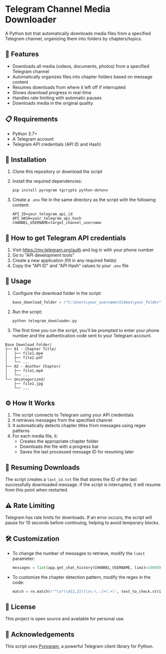 # Telegram Channel Media Downloader

A Python bot that automatically downloads media files from a specified Telegram channel, organizing them into folders by chapters/topics.

## 🌟 Features

- Downloads all media (videos, documents, photos) from a specified Telegram channel
- Automatically organizes files into chapter folders based on message content
- Resumes downloads from where it left off if interrupted
- Shows download progress in real-time
- Handles rate limiting with automatic pauses
- Downloads media in the original quality

## 📋 Requirements

- Python 3.7+
- A Telegram account
- Telegram API credentials (API ID and Hash)

## 🔧 Installation

1. Clone this repository or download the script

2. Install the required dependencies:
   ```bash
   pip install pyrogram tgcrypto python-dotenv
   ```

3. Create a `.env` file in the same directory as the script with the following content:
   ```
   API_ID=your_telegram_api_id
   API_HASH=your_telegram_api_hash
   CHANNEL_USERNAME=target_channel_username
   ```

## 🔑 How to get Telegram API credentials

1. Visit https://my.telegram.org/auth and log in with your phone number
2. Go to "API development tools"
3. Create a new application (fill in any required fields)
4. Copy the "API ID" and "API Hash" values to your `.env` file

## 🚀 Usage

1. Configure the download folder in the script:
   ```python
   base_download_folder = r"C:\Users\your_username\Videos\your_folder"
   ```

2. Run the script:
   ```bash
   python telegram_downloader.py
   ```

3. The first time you run the script, you'll be prompted to enter your phone number and the authentication code sent to your Telegram account.


```
Base Download Folder/
├── 01 - Chapter Title/
│   ├── file1.mp4
│   ├── file2.pdf
│   └── ...
├── 02 - Another Chapter/
│   ├── file1.mp4
│   └── ...
└── Uncategorized/
    ├── file1.jpg
    └── ...
```

## ⚙️ How It Works

1. The script connects to Telegram using your API credentials
2. It retrieves messages from the specified channel
3. It automatically detects chapter titles from messages using regex patterns
4. For each media file, it:
   - Creates the appropriate chapter folder
   - Downloads the file with a progress bar
   - Saves the last processed message ID for resuming later

## 📝 Resuming Downloads

The script creates a `last_id.txt` file that stores the ID of the last successfully downloaded message. If the script is interrupted, it will resume from this point when restarted.

## ⚠️ Rate Limiting

Telegram has rate limits for downloads. If an error occurs, the script will pause for 10 seconds before continuing, helping to avoid temporary blocks.

## 🛠️ Customization

- To change the number of messages to retrieve, modify the `limit` parameter:
  ```python
  messages = list(app.get_chat_history(CHANNEL_USERNAME, limit=10000))
  ```

- To customize the chapter detection pattern, modify the regex in the code:
  ```python
  match = re.match(r'^\s*(\d{1,2})[\s\-\.:]+(.+)', text_to_check.strip())
  ```

## 📄 License

This project is open source and available for personal use.

## 🙏 Acknowledgements

This script uses [Pyrogram](https://docs.pyrogram.org/), a powerful Telegram client library for Python.